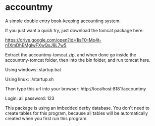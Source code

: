 # accountmy
A simple double entry book-keeping accounting system.

If you just want a quick try, just download the tomcat package here: 

https://drive.google.com/open?id=1isF0-Mo4t-n1XmDhEMglwFXwQsJ8L7w5

Extract the accountmy-tomcat.zip, and when done go inside the accountmy-tomcat folder, then into the bin folder, and run tomcat here.

Using windows: startup.bat

Using linux: ./startup.sh

Then type this url into your browser: http://localhost:8181/accountmy

Login: ali
password: 123

This package is using an imbedded derby database.  You don't need to create tables for this program, because all tables will be automatically created when you first run this program.

